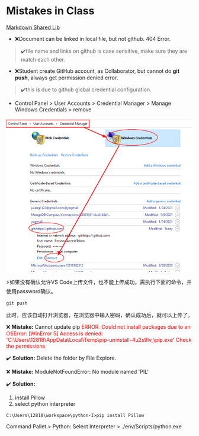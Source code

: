 <h1>Mistakes in Class</h1>

[Markdown Shared Lib](myIcons.md)

* ❌Document can be linked in local file, but not github. 404 Error.
>✔️file name and links on github is case sensitive, make sure they are match each other. 

* ❌Student create GitHub account, as Collaborator, but cannot do **git push**, always get permission denied error.
>✔️this is due to github global credential configuration.
* Control Panel > User Accounts > Credential Manager > Manage Windows Credentials > remove

![](images/github-credentials.png)

⚡️如果没有确认允许VS Code上传文件，也不能上传成功，需执行下面的命令，并使用password确认。
```DOS
git push
```
此时，应该自动打开浏览器，在浏览器中输入密码，确认成功后，就可以上传了。

❌ **Mistake:** Cannot update pip
<font color='red'>
ERROR: Could not install packages due to an OSError: [WinError 5] Access is denied: 'C:\\Users\\12818\\AppData\\Local\\Temp\\pip-uninstall-4u2s9lv_\\pip.exe'
Check the permissions.
</font>

✔️ **Solution:** Delete the folder by File Explore.

❌ **Mistake:** ModuleNotFoundError: No module named 'PIL'

✔️ **Solution:** 
1. install Pillow
2. select python interpreter

```
C:\Users\12818\workspace\python-I>pip install Pillow
```
Command Pallet > Python: Select Interpreter > ./env/Scripts/python.exe